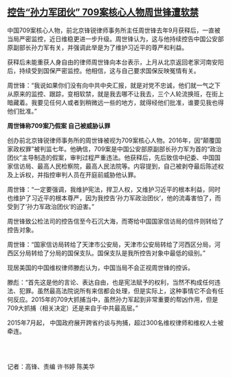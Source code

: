 <!--1684309715000-->
[控告“孙力军团伙” 709案核心人物周世锋遭软禁](https://www.rfa.org/mandarin/yataibaodao/renquanfazhi/gf-05172023034521.html)
------

<p><span style="font-weight: 400;">中国709案核心人物，前北京锋锐律师事务所主任周世锋去年9月获释后，一直被当局严密监控，近日维稳更进一步升级。周世锋认为，这与他持续控告中国公安部原副部长孙力军有关，并强调此举是为了维护习近平的尊严和利益。</span></p><p><span style="font-weight: 400;">获释后未能重获人身自由的律师周世锋向本台表示，上月从北京返回老家河南安阳后，持续受到国保严密监控。他相信，这与自己要求国保反映冤情有关。</span></p><p><span style="font-weight: 400;">周世锋：“我说如果你们没有向中共中央汇报，就是对党不忠诚，他们就一气之下从原来的监控、跟踪，变相软禁，就是我去哪不让我去，三个人轮流换班，在街上暗藏着。我要见任何人或者到稍微远一些的地方，就得经他们批准，谁要见我也得他们批准。”</span></p><p><b>周世锋称709案乃假案 自己被威胁认罪</b></p><p><span style="font-weight: 400;">创办前北京锋锐律师事务所的周世锋被视为709案核心人物。</span><span style="font-weight: 400;">2016</span><span style="font-weight: 400;">年，因</span><span style="font-weight: 400;">“</span><span style="font-weight: 400;">颠覆国家政权罪</span><span style="font-weight: 400;">”</span><span style="font-weight: 400;">被判监七年。他确信，709案是中国公安部原副部长孙力军为首的“政治团伙”主导制造的假案，审判过程严重违法。他获释后，先后致信中纪委、中国国家信访局、最高人民检察院，最高人民法院等。内容提到，自己被剥夺最后陈述权及上诉权，并指控审判人员在开庭前威胁他认罪。</span></p><p><span style="font-weight: 400;">周世锋：“一定要强调，我维护宪法，捍卫人权，又维护习近平的根本利益，同时也维护了习近平的根本尊严，因为我控告‘孙力军政治团伙’，他的流毒害怕了，而受到了‘孙力军政治团伙’的迫害。”</span></p><p><span style="font-weight: 400;">周世锋致公检法司的控告信至今石沉大海，而寄给中国国家信访局的信件则转给了控告对象。</span></p><p><span style="font-weight: 400;">周世锋：“国家信访局转给了天津市公安局，天津市公安局转给了河西区分局，河西区分局转给了分局的国保支队。国保支队是我所控告对象中最低的级别。”</span></p><p><span style="font-weight: 400;">现居美国的中国维权律师滕彪认为，中国当局不会正视周世锋的控诉。</span></p><p><span style="font-weight: 400;">滕彪：“首先这是他的言论、表达自由，也是宪法赋予的权利，当然不构成任何违法、犯罪。虽然最高法院说所有来信都会处理，但是实际上，这种事情它不会有任何反应。2015年的709大抓捕当中，虽然孙力军起到非常重要的帮凶作用，但是709大抓捕（相关决定）还是来自于中共最高层。”</span></p><p><span style="font-weight: 400;">2015年7月起， 中国政府展开跨省约谈与拘捕，超过300名维权律师和维权人士被牵连。</span></p><p><br/><br/></p><p><span style="font-weight: 400;">记者：高锋、责编 许书婷 陈美华  </span></p><p></p>
